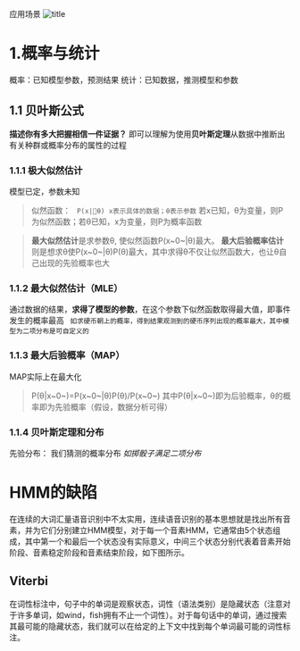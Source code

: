应用场景
![title](https://i.loli.net/2019/05/25/5ce8eea75b67c76798.jpg)

# 1.概率与统计
概率：已知模型参数，预测结果
统计：已知数据，推测模型和参数
## 1.1 贝叶斯公式
**描述你有多大把握相信一件证据？** 即可以理解为使用**贝叶斯定理**从数据中推断出有关种群或概率分布的属性的过程

### 1.1.1 极大似然估计
模型已定，参数未知
>  似然函数：
``` P(x|θ) x表示具体的数据；θ表示参数```
若x已知，θ为变量，则P为似然函数；若θ已知，x为变量，则P为概率函数

> **最大似然估计**是求参数θ, 使似然函数P(x~0~|θ)最大。
**最大后验概率估计**则是想求θ使P(x~0~|θ)P(θ)最大，其中求得θ不仅让似然函数大，也让θ自己出现的先验概率也大

### 1.1.2 最大似然估计（MLE）
通过数据的结果，**求得了模型的参数**，在这个参数下似然函数取得最大值，即事件发生的概率最高 ``` 如求硬币朝上的概率，得到结果观测到的硬币序列出现的概率最大，其中模型为二项分布是可自定义的```

### 1.1.3 最大后验概率（MAP）
MAP实际上在最大化
> P(θ|x~0~)=P(x~0~|θ)P(θ)/P(x~0~) 其中P(θ|x~0~)即为后验概率，θ的概率即为先验概率（假设，数据分析可得）

### 1.1.4 贝叶斯定理和分布
先验分布： 我们猜测的概率分布 *如掷骰子满足二项分布*



# HMM的缺陷
在连续的大词汇量语音识别中不太实用，连续语音识别的基本思想就是找出所有音素，并为它们分别建立HMM模型，对于每一个音素HMM，它通常由5个状态组成，其中第一个和最后一个状态没有实际意义，中间三个状态分别代表着音素开始阶段、音素稳定阶段和音素结束阶段，如下图所示。
## Viterbi
在词性标注中，句子中的单词是观察状态，词性（语法类别）是隐藏状态（注意对于许多单词，如wind，fish拥有不止一个词性）。对于每句话中的单词，通过搜索其最可能的隐藏状态，我们就可以在给定的上下文中找到每个单词最可能的词性标注。

